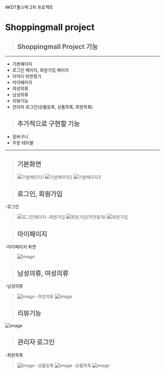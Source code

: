 #KDT풀스택 2차 프로젝트
# Shoppingmall project

> ## Shoppingmall Project 기능

---

- 기본페이지
- 로그인 페이지, 회원가입 페이지
- 아이디 비번찾기
- 마이페이지
- 여성의류
- 남성의류
- 리뷰기능
- 관리자 로그인(상품등록, 상품목록, 회원목록)


  

> ## 추가적으로 구현할 기능
- 장바구니
- 주문 테이블
---
> ## 기본화면
> ![기본페이지1](https://github.com/KwonNeunghwan/shopping-project/assets/108215234/89d7d09f-7ea3-445d-90a7-9c14adbe4b6d)
> ![기본페이지2](https://github.com/KwonNeunghwan/shopping-project/assets/108215234/7f948a4d-bbe7-4dbd-921f-b27e121575f6)
> ![기본페이지3](https://github.com/KwonNeunghwan/shopping-project/assets/108215234/ba189367-3335-4856-bad4-e73e25b06f84)

> ## 로그인, 회원가입
-로그인 
>![로그인페이지](https://github.com/KwonNeunghwan/shopping-project/assets/108215234/ee52d85d-e288-4247-8bb1-b4a8dde4cdd9) 
-회원가입
>![회원가입(약관동의)](https://github.com/KwonNeunghwan/shopping-project/assets/108215234/af26f030-efea-42b1-b26a-f4cdaaa551af)
>![회원가입](https://github.com/KwonNeunghwan/shopping-project/assets/108215234/d0cd673a-113f-4344-936b-11009ea21d7c)

> ## 마이페이지
-마이페이지 화면
>![image](https://github.com/KwonNeunghwan/shopping-project/assets/108215234/cd81bd8e-4c09-4790-bcb1-a38b1f2d783a)

>## 남성의류, 여성의류
-남성의류
>![image](https://github.com/KwonNeunghwan/shopping-project/assets/108215234/01638ff6-8ca3-4a56-819a-1248669260a0)
-여성의류
![image](https://github.com/KwonNeunghwan/shopping-project/assets/108215234/edaec00f-fd08-4ded-b5c5-3e400cc22a4a)

>## 리뷰기능
![image](https://github.com/KwonNeunghwan/shopping-project/assets/108215234/f6eeff03-7892-47ce-b201-307d8203470a)

> ## 관리자 로그인
-회원목록
>![image](https://github.com/KwonNeunghwan/shopping-project/assets/108215234/3e3e78dc-ae10-428a-bb48-cf040a857d1b)
-상품등록
>![image](https://github.com/KwonNeunghwan/shopping-project/assets/108215234/c923e704-22a7-4a61-869e-bc028823ec88)
-상품목록
>![image](https://github.com/KwonNeunghwan/shopping-project/assets/108215234/b95c0e0a-7768-4ea6-be77-bde3b31eb75d)
